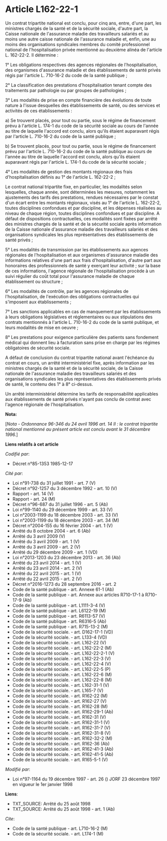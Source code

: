 # Article L162-22-1

Un contrat tripartite national est conclu, pour cinq ans, entre, d'une part, les ministres chargés de la santé et de la
sécurité sociale, d'autre part, la Caisse nationale de l'assurance maladie des travailleurs salariés et au moins une autre
caisse nationale de l'assurance maladie et, enfin, une au moins des organisations syndicales membres du comité professionnel
national de l'hospitalisation privée mentionné au deuxième alinéa de l'article L. 162-22-2. Il détermine :

1° Les obligations respectives des agences régionales de l'hospitalisation, des organismes d'assurance maladie et des
établissements de santé privés régis par l'article L. 710-16-2 du code de la santé publique ;

2° La classification des prestations d'hospitalisation tenant compte des traitements par pathologie ou par groupes de
pathologies ;

3° Les modalités de prise en compte financière des évolutions de toute nature à l'issue desquelles des établissements de
santé, ou des services et activités de ces établissements :

a) Se trouvent placés, pour tout ou partie, sous le régime de financement prévu à l'article L. 174-1 du code de la sécurité
sociale au cours de l'année au titre de laquelle l'accord est conclu, alors qu'ils étaient auparavant régis par l'article L.
710-16-2 du code de la santé publique ;

b) Se trouvent placés, pour tout ou partie, sous le régime de financement prévu par l'article L. 710-16-2 du code de la santé
publique au cours de l'année au titre de laquelle l'accord est conclu, alors qu'ils étaient auparavant régis par l'article L.
174-1 du code de la sécurité sociale ;

4° Les modalités de gestion des montants régionaux des frais d'hospitalisation définis au 1° de l'article L. 162-22-2 ;

Le contrat national tripartite fixe, en particulier, les modalités selon lesquelles, chaque année, sont déterminées les
mesures, notamment les ajustements des tarifs des prestations, rendues nécessaires par le constat d'un écart entre les
montants régionaux, visés au 1° de l'article L. 162-22-2, toutes disciplines confondues et par discipline, et les dépenses
réalisées au niveau de chaque région, toutes disciplines confondues et par discipline. A défaut de dispositions
contractuelles, ces modalités sont fixées par arrêté des ministres chargés de la santé et de la sécurité sociale après
information de la Caisse nationale d'assurance maladie des travailleurs salariés et des organisations syndicales les plus
représentatives des établissements de santé privés ;

5° Les modalités de transmission par les établissements aux agences régionales de l'hospitalisation et aux organismes
d'assurance maladie des informations relatives d'une part aux frais d'hospitalisation, d'autre part aux honoraires des
professionnels de santé y exerçant leur activité ; sur la base de ces informations, l'agence régionale de l'hospitalisation
procède à un suivi régulier du coût total pour l'assurance maladie de chaque établissement ou structure ;

6° Les modalités de contrôle, par les agences régionales de l'hospitalisation, de l'exécution des obligations contractuelles
qui s'imposent aux établissements ;

7° Les sanctions applicables en cas de manquement par les établissements à leurs obligations législatives et réglementaires
ou aux stipulations des contrats mentionnés à l'article L. 710-16-2 du code de la santé publique, et leurs modalités de mise
en oeuvre ;

8° Les prestations pour exigence particulière des patients sans fondement médical qui donnent lieu à facturation sans prise
en charge par les régimes obligatoires de sécurité sociale.

A défaut de conclusion du contrat tripartite national avant l'échéance du contrat en cours, un arrêté interministériel fixe,
après information par les ministres chargés de la santé et de la sécurité sociale, de la Caisse nationale de l'assurance
maladie des travailleurs salariés et des organisations syndicales les plus représentatives des établissements privés de
santé, le contenu des 1° à 8° ci-dessus.

Un arrêté interministériel détermine les tarifs de responsabilité applicables aux établissements de santé privés n'ayant pas
conclu de contrat avec l'agence régionale de l'hospitalisation.

**Nota:**

[*Nota - Ordonnance 96-346 du 24 avril 1996 art. 14 II : le contrat tripartite national mentionné au présent article est
conclu avant le 31 décembre 1996.*]

**Liens relatifs à cet article**

_Codifié par_:

  - Décret n°85-1353 1985-12-17

_Cité par_:

  - Loi n°91-738 du 31 juillet 1991 - art. 7 (V)
  - Décret n°92-1257 du 3 décembre 1992 - art. 10 (V)
  - Rapport - art. 14 (V)
  - Rapport - art. 24 (M)
  - Décret n°96-687 du 31 juillet 1996 - art. 5 (Ab)
  - Loi n°99-1140 du 29 décembre 1999 - art. 33 (V)
  - Loi n°2003-1199 du 18 décembre 2003 - art. 33 (V)
  - Loi n°2003-1199 du 18 décembre 2003 - art. 34 (M)
  - Décret n°2004-155 du 16 février 2004 - art. 1 (V)
  - Arrêté du 8 octobre 2004 - art. 6 (Ab)
  - Arrêté du 3 avril 2009 (V)
  - Arrêté du 3 avril 2009 - art. 1 (V)
  - Arrêté du 3 avril 2009 - art. 2 (V)
  - Arrêté du 29 décembre 2009 - art. 1 (VD)
  - Loi n°2013-1203 du 23 décembre 2013 - art. 36 (Ab)
  - Arrêté du 23 avril 2014 - art. 1 (V)
  - Arrêté du 23 avril 2014 - art. 2 (V)
  - Arrêté du 22 avril 2015 - art. 1 (V)
  - Arrêté du 22 avril 2015 - art. 2 (V)
  - Décret n°2016-1273 du 28 septembre 2016 - art. 2
  - Code de la santé publique - art. Annexe 61-1 (Ab)
  - Code de la santé publique - art. Annexe aux articles R710-17-1 à R710-17-9 (Ab)
  - Code de la santé publique - art. L1111-3-4 (V)
  - Code de la santé publique - art. L6122-19 (M)
  - Code de la santé publique - art. R6113-57 (V)
  - Code de la santé publique - art. R6316-5 (Ab)
  - Code de la santé publique - art. R715-13-2 (M)
  - Code de la sécurité sociale. - art. D162-17-1 (VD)
  - Code de la sécurité sociale. - art. L133-4 (VD)
  - Code de la sécurité sociale. - art. L162-22 (V)
  - Code de la sécurité sociale. - art. L162-22-2 (M)
  - Code de la sécurité sociale. - art. L162-22-2-1 (V)
  - Code de la sécurité sociale. - art. L162-22-3 (V)
  - Code de la sécurité sociale. - art. L162-22-4 (V)
  - Code de la sécurité sociale. - art. L162-22-5 (P)
  - Code de la sécurité sociale. - art. L162-22-6 (M)
  - Code de la sécurité sociale. - art. L162-22-8 (M)
  - Code de la sécurité sociale. - art. L162-31-1 (V)
  - Code de la sécurité sociale. - art. L165-7 (V)
  - Code de la sécurité sociale. - art. R162-22 (M)
  - Code de la sécurité sociale. - art. R162-27 (V)
  - Code de la sécurité sociale. - art. R162-28 (M)
  - Code de la sécurité sociale. - art. R162-29-1 (Ab)
  - Code de la sécurité sociale. - art. R162-31 (V)
  - Code de la sécurité sociale. - art. R162-31-1 (V)
  - Code de la sécurité sociale. - art. R162-31-7 (V)
  - Code de la sécurité sociale. - art. R162-31-8 (V)
  - Code de la sécurité sociale. - art. R162-32-2 (M)
  - Code de la sécurité sociale. - art. R162-36 (Ab)
  - Code de la sécurité sociale. - art. R162-41-3 (Ab)
  - Code de la sécurité sociale. - art. R162-41-5 (Ab)
  - Code de la sécurité sociale. - art. R165-5-1 (V)

_Modifié par_:

  - Loi n°97-1164 du 19 décembre 1997 - art. 26 () JORF 23 décembre 1997 en vigueur le 1er janvier 1998

**Liens**:

  - TXT_SOURCE: Arrêté du 25 août 1998
  - TXT_SOURCE: Arrêté du 25 août 1998 - art. 1 (Ab)

_Cite_:

  - Code de la santé publique - art. L710-16-2 (M)
  - Code de la sécurité sociale. - art. L174-1 (M)
